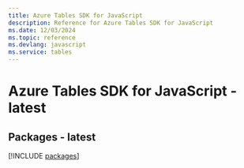 ```yaml
---
title: Azure Tables SDK for JavaScript
description: Reference for Azure Tables SDK for JavaScript
ms.date: 12/03/2024
ms.topic: reference
ms.devlang: javascript
ms.service: tables
---
```

# Azure Tables SDK for JavaScript - latest
## Packages - latest
[!INCLUDE [packages](tables-index.md)]
